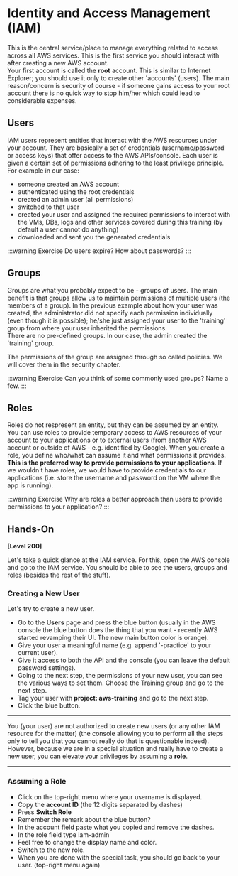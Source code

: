 # Identity and Access Management (IAM)

This is the central service/place to manage everything related to access across all AWS services.
This is the first service you should interact with after creating a new AWS account.  
Your first account is called the **root** account. This is similar to Internet Explorer; you should use it only to create other 'accounts' (users). The main reason/concern is security of course - if someone gains access to your root account there is no quick way to stop him/her which could lead to considerable expenses.

## Users

IAM users represent entities that interact with the AWS resources under your account. They are basically a set of credentials (username/password or access keys) that offer access to the AWS APIs/console. Each user is given a certain set of permissions adhering to the least privilege principle.  
For example in our case:

- someone created an AWS account
- authenticated using the root credentials
- created an admin user (all permissions)
- switched to that user
- created your user and assigned the required permissions to interact with the VMs, DBs, logs and other services covered during this training (by default a user cannot do anything)
- downloaded and sent you the generated credentials

:::warning Exercise
Do users expire? How about passwords?
:::

## Groups

Groups are what you probably expect to be - groups of users. The main benefit is that groups allow us to maintain permissions of multiple users (the members of a group). In the previous example about how your user was created, the administrator did not specify each permission individually (even though it is possible); he/she just assigned your user to the 'training' group from where your user inherited the permissions.  
There are no pre-defined groups. In our case, the admin created the 'training' group.

The permissions of the group are assigned through so called policies. We will cover them in the security chapter.

:::warning Exercise
Can you think of some commonly used groups? Name a few.
:::

## Roles

Roles do not respresent an entity, but they can be assumed by an entity. You can use roles to provide temporary access to AWS resources of your account to your applications or to external users (from another AWS account or outside of AWS - e.g. identified by Google). When you create a role, you define who/what can assume it and what permissions it provides.  
**This is the preferred way to provide permissions to your applications**. If we wouldn't have roles, we would have to provide credentials to our applications (i.e. store the username and password on the VM where the app is running).

:::warning Exercise
Why are roles a better approach than users to provide permissions to your application?
:::

## Hands-On

**[Level 200]**

Let's take a quick glance at the IAM service. For this, open the AWS console and go to the IAM service. You should be able to see the users, groups and roles (besides the rest of the stuff).

### Creating a New User

Let's try to create a new user.

- Go to the **Users** page and press the blue button (usually in the AWS console the blue button does the thing that you want - recently AWS started revamping their UI. The new main button color is orange).
- Give your user a meaningful name (e.g. append '-practice' to your current user).
- Give it access to both the API and the console (you can leave the default password settings).
- Going to the next step, the permissions of your new user, you can see the various ways to set them. Choose the Training group and go to the next step.
- Tag your user with **project: aws-training** and go to the next step.
- Click the blue button.

---

You (your user) are not authorized to create new users (or any other IAM resource for the matter) (the console allowing you to perform all the steps only to tell you that you cannot really do that is questionable indeed). However, because we are in a special situation and really have to create a new user, you can elevate your privileges by assuming a **role**.

---

### Assuming a Role

- Click on the top-right menu where your username is displayed.
- Copy the **account ID** (the 12 digits separated by dashes)
- Press **Switch Role**
- Remember the remark about the blue button?
- In the account field paste what you copied and remove the dashes.
- In the role field type iam-admin
- Feel free to change the display name and color.
- Switch to the new role.
- When you are done with the special task, you should go back to your user. (top-right menu again)
